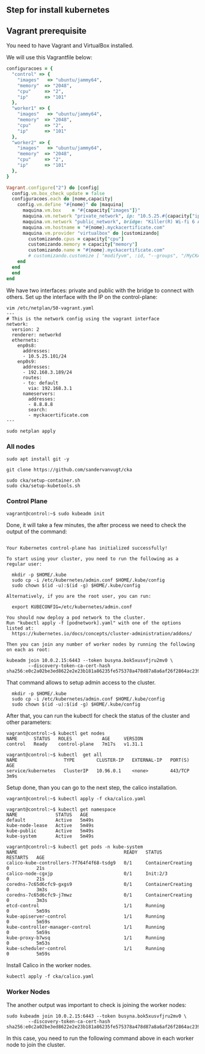 ## Step for install kubernetes

## Vagrant prerequisite

You need to have Vagrant and VirtualBox installed.

We will use this Vagrantfile below:

````ruby
configuracoes = {
  "control" => {
    "images"   => "ubuntu/jammy64",
    "memory"  => "2048",
    "cpu"     => "2",
    "ip"      => "101"
  },
  "worker1" => {
    "images"   => "ubuntu/jammy64",
    "memory"  => "2048",
    "cpu"     => "2",
    "ip"      => "101"
  },
  "worker2" => {
    "images"   => "ubuntu/jammy64",
    "memory"  => "2048",
    "cpu"     => "2",
    "ip"      => "101"
  },
}

Vagrant.configure("2") do |config|
  config.vm.box_check_update = false
  configuracoes.each do |nome,capacity|
    config.vm.define "#{nome}" do |maquina|
      maquina.vm.box    = "#{capacity["images"]}"
      maquina.vm.network "private_network", ip: "10.5.25.#{capacity["ip"]}"
      maquina.vm.network "public_network", bridge: "Killer(R) Wi-fi 6 AX 1650i 1600MHz Wireless Network Adapter (20 1NGW)"
      maquina.vm.hostname = "#{nome}.myckacertificate.com"
      maquina.vm.provider "virtualbox" do |customizando|
        customizando.cpus = capacity["cpu"]
        customizando.memory = capacity["memory"]
        customizando.name = "#{nome}.myckacertificate.com"
        # customizando.customize [ "modifyvm", :id, "--groups", "/MyCKACertificate-0777" ] 
    end
  end
  end
end
````

We have two interfaces: private and public with the bridge to connect with others. Set up the interface with the IP on the control-plane:

````shell
vim /etc/netplan/50-vagrant.yaml
---
# This is the network config using the vagrant interface
network:
  version: 2
  renderer: networkd
  ethernets:
    enp0s8:
      addresses:
      - 10.5.25.101/24
    enp0s9:
      addresses:
      - 192.168.3.189/24
      routes:
      - to: default
        via: 192.168.3.1
      nameservers:
        addresses:
        - 8.8.8.8
        search:
        - myckacertificate.com
---

sudo netplan apply        
````


### **All nodes**

````shell
sudo apt install git -y 

git clone https://github.com/sandervanvugt/cka

sudo cka/setup-container.sh
sudo cka/setup-kubetools.sh 
````

### **Control Plane**

`````shell
vagrant@control:~$ sudo kubeadm init 
`````

Done, it will take a few minutes, the after process we need to check the output of the command:

````shell

Your Kubernetes control-plane has initialized successfully!

To start using your cluster, you need to run the following as a regular user:

  mkdir -p $HOME/.kube
  sudo cp -i /etc/kubernetes/admin.conf $HOME/.kube/config
  sudo chown $(id -u):$(id -g) $HOME/.kube/config

Alternatively, if you are the root user, you can run:

  export KUBECONFIG=/etc/kubernetes/admin.conf

You should now deploy a pod network to the cluster.
Run "kubectl apply -f [podnetwork].yaml" with one of the options listed at:  
  https://kubernetes.io/docs/concepts/cluster-administration/addons/

Then you can join any number of worker nodes by running the following on each as root:

kubeadm join 10.0.2.15:6443 --token busyna.bok5xusvfjru2mv0 \
        --discovery-token-ca-cert-hash sha256:e0c2a02be3ed8622e2e23b181a86235fe575378a478d87a8a6af26f2864ac239

````

That command allows to setup admin access to the cluster.

````shell
  mkdir -p $HOME/.kube
  sudo cp -i /etc/kubernetes/admin.conf $HOME/.kube/config
  sudo chown $(id -u):$(id -g) $HOME/.kube/config
````

After that, you can run the kubectl for check the status of the cluster and other parameters:

````shell
vagrant@control:~$ kubectl get nodes
NAME      STATUS   ROLES           AGE     VERSION
control   Ready    control-plane   7m17s   v1.31.1

vagrant@control:~$ kubectl  get all 
NAME                 TYPE        CLUSTER-IP   EXTERNAL-IP   PORT(S)   AGE
service/kubernetes   ClusterIP   10.96.0.1    <none>        443/TCP   3m9s 
````

Setup done, than you can go to the next step, the calico installation.

````shell
vagrant@control:~$ kubectl apply -f cka/calico.yaml 

vagrant@control:~$ kubectl get namespace
NAME              STATUS   AGE
default           Active   5m49s
kube-node-lease   Active   5m49s
kube-public       Active   5m49s
kube-system       Active   5m49s

vagrant@control:~$ kubectl get pods -n kube-system
NAME                                       READY   STATUS              RESTARTS   AGE
calico-kube-controllers-7f764f4f68-tsdg9   0/1     ContainerCreating   0          21s
calico-node-cgxjp                          0/1     Init:2/3            0          21s
coredns-7c65d6cfc9-gxgs9                   0/1     ContainerCreating   0          3m3s
coredns-7c65d6cfc9-j7mwz                   0/1     ContainerCreating   0          3m3s
etcd-control                               1/1     Running             0          5m59s
kube-apiserver-control                     1/1     Running             0          5m59s
kube-controller-manager-control            1/1     Running             0          5m59s
kube-proxy-b7wsq                           1/1     Running             0          5m53s
kube-scheduler-control                     1/1     Running             0          5m59s
````

Install Calico in the worker nodes.

````shell
kubectl apply -f cka/calico.yaml
````

### **Worker Nodes**

The another output was important to check is joining the worker nodes:

````shell
sudo kubeadm join 10.0.2.15:6443 --token busyna.bok5xusvfjru2mv0 \
        --discovery-token-ca-cert-hash sha256:e0c2a02be3ed8622e2e23b181a86235fe575378a478d87a8a6af26f2864ac239
````

In this case, you need to run the following command above in each worker node to join the cluster.

